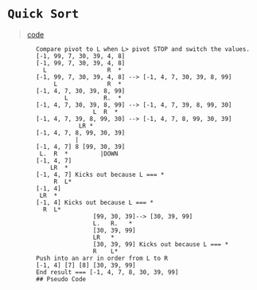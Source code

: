 # `Quick Sort`    
> [code](quick-sort.test.js)


            Compare pivot to L when L> pivot STOP and switch the values.
            [-1, 99, 7, 30, 39, 4, 8]
            [-1, 99, 7, 30, 39, 4, 8]
              L                 R  *
            [-1, 99, 7, 30, 39, 4, 8] --> [-1, 4, 7, 30, 39, 8, 99]
                 L              R  *
            [-1, 4, 7, 30, 39, 8, 99]
                    L          R.  *
            [-1, 4, 7, 30, 39, 8, 99] --> [-1, 4, 7, 39, 8, 99, 30]
                            L  R  *
            [-1, 4, 7, 39, 8, 99, 30] --> [-1, 4, 7, 8, 99, 30, 39]
                        LR *
            [-1, 4, 7, 8, 99, 30, 39]
                       |
            [-1, 4, 7] 8 [99, 30, 39]
             L.  R  *         |DOWN
            [-1, 4, 7]
                LR  *
            [-1, 4, 7] Kicks out because L === *
                 R  L*
            [-1, 4]
             LR  *
            [-1, 4] Kicks out because L === *
              R  L*
                            [99, 30, 39]--> [30, 39, 99]
                            L.   R.   *        
                            [30, 39, 99]
                            LR   *
                            [30, 39, 99] Kicks out because L === *
                            R    L*
            Push into an arr in order from L to R
            [-1, 4] [7] [8] [30, 39, 99]
            End result === [-1, 4, 7, 8, 30, 39, 99]
            ## Pseudo Code
